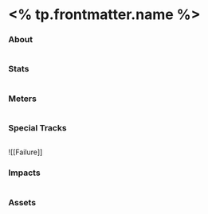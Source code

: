 # <% tp.frontmatter.name %>

### About

```iron-vault-character-info

```

### Stats

```iron-vault-character-stats

```

### Meters

```iron-vault-character-meters

```

### Special Tracks

```iron-vault-character-special-tracks

```

![[Failure]]

### Impacts

```iron-vault-character-impacts

```

### Assets

```iron-vault-character-assets

```
